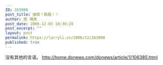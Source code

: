 ```yaml
---
ID: 263008
post_title: 强悍！佩服！！
author: 南 靖男
post_date: 2006-12-03 10:30:20
post_excerpt: ""
layout: post
permalink: https://larryli.cn/2006/12/263008
published: true
---
```

没有其他的言语。
<a href="http://home.donews.com/donews/article/1/106385.html">http://home.donews.com/donews/article/1/106385.html</a>